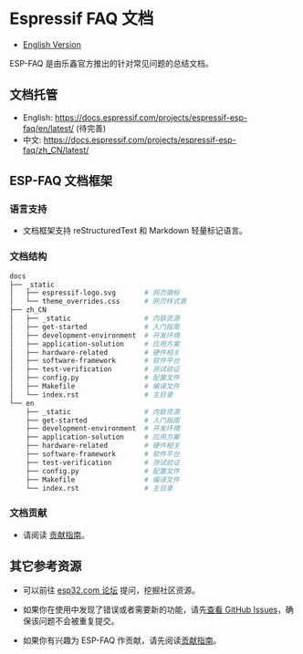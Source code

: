 # Espressif FAQ 文档

* [English Version](./README.md)
  
ESP-FAQ 是由乐鑫官方推出的针对常见问题的总结文档。

## 文档托管

* English: https://docs.espressif.com/projects/espressif-esp-faq/en/latest/ (待完善)
* 中文: https://docs.espressif.com/projects/espressif-esp-faq/zh_CN/latest/

## ESP-FAQ 文档框架

### 语言支持

* 文档框架支持 reStructuredText 和 Markdown 轻量标记语言。

### 文档结构

``` bash
docs
├── _static
│   ├── espressif-logo.svg       # 网页徽标
│   └── theme_overrides.css      # 网页样式表
├── zh_CN
│   ├── _static                  # 内联资源
│   ├── get-started              # 入门指南
│   ├── development-environment  # 开发环境
│   ├── application-solution     # 应用方案
│   ├── hardware-related         # 硬件相关
│   ├── software-framework       # 软件平台
│   ├── test-verification        # 测试验证
│   ├── config.py                # 配置文件
│   ├── Makefile                 # 编译文件
│   └── index.rst                # 主目录
└── en
    ├── _static                  # 内联资源
    ├── get-started              # 入门指南
    ├── development-environment  # 开发环境
    ├── application-solution     # 应用方案
    ├── hardware-related         # 硬件相关
    ├── software-framework       # 软件平台
    ├── test-verification        # 测试验证
    ├── config.py                # 配置文件
    ├── Makefile                 # 编译文件
    └── index.rst                # 主目录
```

### 文档贡献

* 请阅读 [贡献指南](docs/zh_CN/get-started/document-contribution.md)。

## 其它参考资源

* 可以前往 [esp32.com 论坛](https://esp32.com/) 提问，挖掘社区资源。

* 如果你在使用中发现了错误或者需要新的功能，请先[查看 GitHub Issues](https://github.com/espressif/esp-faq/issues)，确保该问题不会被重复提交。

* 如果你有兴趣为 ESP-FAQ 作贡献，请先阅读[贡献指南](docs/zh_CN/get-started/document-contribution.md)。
